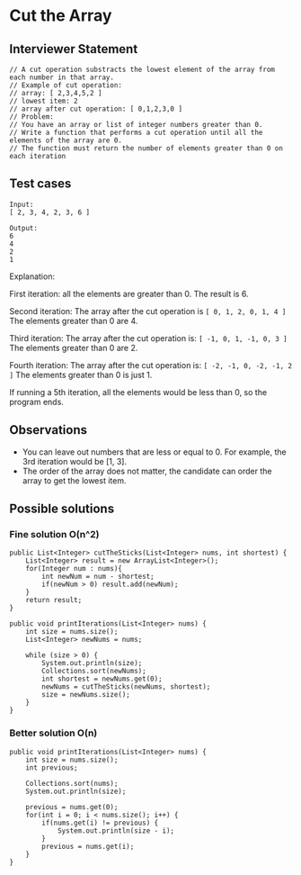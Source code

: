 # Cut the Array

## Interviewer Statement

```
// A cut operation substracts the lowest element of the array from each number in that array.
// Example of cut operation:
// array: [ 2,3,4,5,2 ]
// lowest item: 2
// array after cut operation: [ 0,1,2,3,0 ]
// Problem:
// You have an array or list of integer numbers greater than 0.
// Write a function that performs a cut operation until all the elements of the array are 0.
// The function must return the number of elements greater than 0 on each iteration
```

## Test cases

```
Input:
[ 2, 3, 4, 2, 3, 6 ]

Output:
6
4
2
1
```

Explanation:

First iteration: all the elements are greater than 0. The result is 6.

Second iteration:
The array after the cut operation is
`[ 0, 1, 2, 0, 1, 4 ]`
The elements greater than 0 are 4.

Third iteration:
The array after the cut operation is:
`[ -1, 0, 1, -1, 0, 3 ]`
The elements greater than 0 are 2.

Fourth iteration:
The array after the cut operation is:
`[ -2, -1, 0, -2, -1, 2 ]`
The elements greater than 0 is just 1.

If running a 5th iteration, all the elements would be less than 0, so the program ends.

## Observations

- You can leave out numbers that are less or equal to 0. For example, the 3rd iteration would be [1, 3].
- The order of the array does not matter, the candidate can order the array to get the lowest item.


## Possible solutions

### Fine solution O(n^2)

```
public List<Integer> cutTheSticks(List<Integer> nums, int shortest) {
    List<Integer> result = new ArrayList<Integer>();
    for(Integer num : nums){
        int newNum = num - shortest;
        if(newNum > 0) result.add(newNum);
    }
    return result;
}

public void printIterations(List<Integer> nums) {
    int size = nums.size();
    List<Integer> newNums = nums;

    while (size > 0) {
        System.out.println(size);
        Collections.sort(newNums);
        int shortest = newNums.get(0);
        newNums = cutTheSticks(newNums, shortest);
        size = newNums.size();
    }
}
```

### Better solution O(n)

```
public void printIterations(List<Integer> nums) {
    int size = nums.size();
    int previous;

    Collections.sort(nums);
    System.out.println(size);

    previous = nums.get(0);
    for(int i = 0; i < nums.size(); i++) {
        if(nums.get(i) != previous) {
            System.out.println(size - i);
        }
        previous = nums.get(i);
    }
}
```
